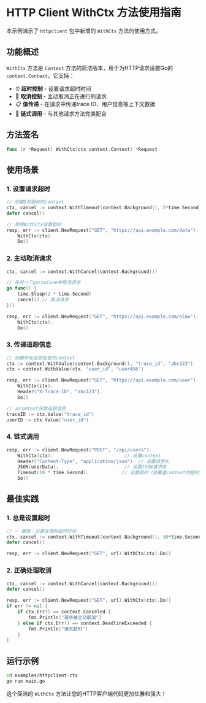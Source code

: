 # HTTP Client WithCtx 方法使用指南

本示例演示了 `httpclient` 包中新增的 `WithCtx` 方法的使用方式。

## 功能概述

`WithCtx` 方法是 `Context` 方法的简洁版本，用于为HTTP请求设置Go的`context.Context`。它支持：

- ⏰ **超时控制** - 设置请求超时时间
- 🚫 **取消控制** - 主动取消正在进行的请求  
- 📋 **值传递** - 在请求中传递trace ID、用户信息等上下文数据
- 🔗 **链式调用** - 与其他请求方法完美配合

## 方法签名

```go
func (r *Request) WithCtx(ctx context.Context) *Request
```

## 使用场景

### 1. 设置请求超时

```go
// 创建5秒超时的context
ctx, cancel := context.WithTimeout(context.Background(), 5*time.Second)
defer cancel()

// 使用WithCtx设置超时
resp, err := client.NewRequest("GET", "https://api.example.com/data").
    WithCtx(ctx).
    Do()
```

### 2. 主动取消请求

```go
ctx, cancel := context.WithCancel(context.Background())

// 在另一个goroutine中取消请求
go func() {
    time.Sleep(2 * time.Second)
    cancel() // 取消请求
}()

resp, err := client.NewRequest("GET", "https://api.example.com/slow").
    WithCtx(ctx).
    Do()
```

### 3. 传递追踪信息

```go
// 创建带有追踪信息的context
ctx := context.WithValue(context.Background(), "trace_id", "abc123")
ctx = context.WithValue(ctx, "user_id", "user456")

resp, err := client.NewRequest("GET", "https://api.example.com/user").
    WithCtx(ctx).
    Header("X-Trace-ID", "abc123").
    Do()

// 从context获取追踪信息
traceID := ctx.Value("trace_id")
userID := ctx.Value("user_id")
```

### 4. 链式调用

```go
resp, err := client.NewRequest("POST", "/api/users").
    WithCtx(ctx).                          // 设置context
    Header("Content-Type", "application/json"). // 设置请求头
    JSON(userData).                        // 设置JSON请求体
    Timeout(10 * time.Second).            // 设置超时（会覆盖context的超时）
    Do()
```

## 最佳实践

### 1. 总是设置超时

```go
// ✅ 推荐：设置合理的超时时间
ctx, cancel := context.WithTimeout(context.Background(), 30*time.Second)
defer cancel()

resp, err := client.NewRequest("GET", url).WithCtx(ctx).Do()
```

### 2. 正确处理取消

```go
ctx, cancel := context.WithCancel(context.Background())
defer cancel()

resp, err := client.NewRequest("GET", url).WithCtx(ctx).Do()
if err != nil {
    if ctx.Err() == context.Canceled {
        fmt.Println("请求被主动取消")
    } else if ctx.Err() == context.DeadlineExceeded {
        fmt.Println("请求超时")
    }
}
```

## 运行示例

```bash
cd examples/httpclient-ctx
go run main.go
```

这个简洁的 `WithCtx` 方法让您的HTTP客户端代码更加优雅和强大！ 